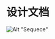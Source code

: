 # 设计文档


![Alt "Sequece"](http://www.plantuml.com/plantuml/png/IqmkoIzIS4xCoKajuahAByrBIIogLF3AJtBEpoifoWSB9qEO8D7WrAAopEHKhjIyaioIIeMGnE9i61iewvkVbmaqZeiBOfw2hXsgIGfM2a_NTJxhc_HaxvmdEsOzwrp-Oc4F5weIY1weFK0DpwPjUBfe7aG35v8CK1t8Tg2A5ttRd_PFWndPy7JZl2UxTp_jMlXa_y9dZUkvk19pIXIW8ZjwdqrP_wodyUdERK_x9t8f006gaGXFm0r-DcFzqmdBdgwTyNJE2eW-g6D0ka5cuv12DrpN3ZqiNkoVydJslATBDhxOiXHP2t9e0Dq43KmiwbFpKhX069jrQ7x16OoudFMiOyBJhlbS19q3KGS0 "abcd")
<!--<img src="http://www.plantuml.com/plantuml/png/IqmkoIzIS4xCoKajuahAByrBIIogLF3AJtBEpoifoWSB9qEO8D7WrAAopEHKhjIyaioIIeMGnE9i61iewvkVbmaqZeiBOfw2hXsgIGfM2a_NTJxhc_HaxvmdEsOzwrp-Oc4F5weIY1weFK0DpwPjUBfe7aG35v8CK1t8Tg2A5ttRd_PFWndPy7JZl2UxTp_jMlXa_y9dZUkvk19pIXIW8ZjwdqrP_wodyUdERK_x9t8f006gaGXFm0r-DcFzqmdBdgwTyNJE2eW-g6D0ka5cuv12DrpN3ZqiNkoVydJslATBDhxOiXHP2t9e0Dq43KmiwbFpKhX069jrQ7x16OoudFMiOyBJhlbS19q3KGS0" />-->